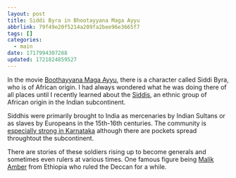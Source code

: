 ```yaml
---
layout: post
title: Siddi Byra in Bhootayyana Maga Ayyu
abbrlink: 79f49e20f5214a209fa2bee96e3665f7
tags: []
categories:
  - main
date: 1717994307288
updated: 1721824859527
---
```


In the movie [Boothayyana Maga Ayyu](https://en.wikipedia.org/wiki/Bhootayyana_Maga_Ayyu), there is a character called Siddi Byra, who is of African origin. I had always wondered what he was doing there of all places until I recently learned about the [Siddis](https://en.wikipedia.org/wiki/Siddis_of_Karnataka), an ethnic group of African origin in the Indian subcontinent.

Siddhis were primarily brought to India as mercenaries by Indian Sultans or as slaves by Europeans in the 15th-16th centuries. The community is [especially strong in Karnataka](https://web.archive.org/web/20070929122614/http://www.deccanherald.com/archives/mar202005/n1.asp) although there are pockets spread throughtout the subcontinent.

There are stories of these soldiers rising up to become generals and sometimes even rulers at various times. One famous figure being [Malik Amber](https://www.youtube.com/watch?v=VY9RIGEWD_o) from Ethiopia who ruled the Deccan for a while.
